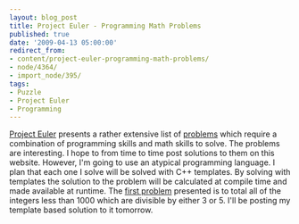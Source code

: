 ```yaml
---
layout: blog_post
title: Project Euler - Programming Math Problems
published: true
date: '2009-04-13 05:00:00'
redirect_from:
- content/project-euler-programming-math-problems/
- node/4364/
- import_node/395/
tags:
- Puzzle
- Project Euler
- Programming
---
```


[Project Euler](http://projecteuler.net/) presents a rather extensive list of [problems](http://projecteuler.net/index.php?section=problems) which require a combination of programming skills and math skills to solve. The problems are interesting. I hope to from time to time post solutions to them on this website. However, I'm going to use an atypical programming language. I plan that each one I solve will be solved with C++ templates. By solving with templates the solution to the problem will be calculated at compile time and made available at runtime. The [first problem](http://projecteuler.net/index.php?section=problems&id=1) presented is to total all of the integers less than 1000 which are divisible by either 3 or 5. I'll be posting my template based solution to it tomorrow.

